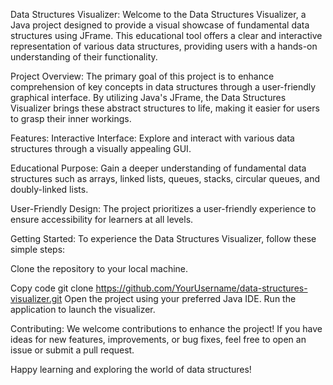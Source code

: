 Data Structures Visualizer:
Welcome to the Data Structures Visualizer, a Java project designed to provide a visual showcase of fundamental data structures using JFrame. This educational tool offers a clear and interactive representation of various data structures, providing users with a hands-on understanding of their functionality.

Project Overview:
The primary goal of this project is to enhance comprehension of key concepts in data structures through a user-friendly graphical interface. By utilizing Java's JFrame, the Data Structures Visualizer brings these abstract structures to life, making it easier for users to grasp their inner workings.

Features:
Interactive Interface: Explore and interact with various data structures through a visually appealing GUI.

Educational Purpose: 
Gain a deeper understanding of fundamental data structures such as arrays, linked lists, queues, stacks, circular queues, and doubly-linked lists.

User-Friendly Design: 
The project prioritizes a user-friendly experience to ensure accessibility for learners at all levels.

Getting Started:
To experience the Data Structures Visualizer, follow these simple steps:

Clone the repository to your local machine.

Copy code
git clone https://github.com/YourUsername/data-structures-visualizer.git
Open the project using your preferred Java IDE.
Run the application to launch the visualizer.

Contributing:
We welcome contributions to enhance the project! If you have ideas for new features, improvements, or bug fixes, feel free to open an issue or submit a pull request.

Happy learning and exploring the world of data structures!
